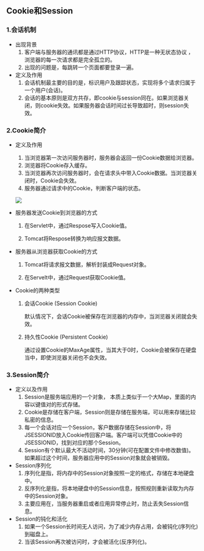 ## Cookie和Session

### 1.会话机制

- 出现背景
  1. 客户端与服务器的通讯都是通过HTTP协议，HTTP是一种无状态协议 ，浏览器的每一次请求都是完全孤立的。
  2. 出现的问题是，每跳转一个页面都要登录一遍。
- 定义及作用
  1. 会话机制最主要的目的是，标识用户及跟踪状态，实现将多个请求归属于一个用户(会话)。
  2. 会话的基本原则是双方共存，即cookie与session同在。如果浏览器关闭，则cookie失效。如果服务器会话时间过长导致超时，则session失效。

### 2.Cookie简介

- 定义及作用

  1. 当浏览器第一次访问服务器时，服务器会返回一份Cookie数据给浏览器。
  2. 浏览器将Cookie存入缓存。
  3. 当浏览器再次访问服务器时，会在请求头中带入Cookie数据。当浏览器关闭时，Cookie会失效。
  4. 服务器通过请求中的Cookie，判断客户端的状态。

  ![](https://javanote.oss-cn-shenzhen.aliyuncs.com/16_服务器和浏览器的Cookie交互.png)

  

- 服务器发送Cookie到浏览器的方式

  1. 在Servlet中，通过Respose写入Cookie值。

  2. Tomcat将Respose转换为响应报文数据。

     

- 服务器从浏览器获取Cookie的方式

  1. Tomcat将请求报文数据，解析封装成Request对象。

  2. 在Servelt中，通过Request获取Cookie值。

     

- Cookie的两种类型

  1. 会话Cookie (Session Cookie) 

     默认情况下，会话Cookie被保存在浏览器的内存中，当浏览器关闭就会失效。

  2. 持久性Cookie (Persistent Cookie)

     通过设置Cookie的MaxAge属性，当其大于0时，Cookie会被保存在硬盘当中，即使浏览器关闭也不会失效。



### 3.Session简介

- 定义以及作用
  1. Session是服务端应用的一个对象， 本质上类似于一个大Map，里面的内容以键值对的形式存储。 
  2. Cookie是存储在客户端，Session则是存储在服务端，可以用来存储比较私密的信息。
  3. 每一个会话对应一个Session，客户数据存储在Session中，将JSESSIONID放入Cookie传回客户端。客户端可以凭借Cookie中的JSESSIONID，找到对应的那个Session。
  4. Session有个默认最大不活动时间，30分钟(可在配置文件中修改数值)。如果超过这个时间，服务器应用中的Session对象就会被销毁。
- Session序列化 
  1. 序列化是指，将内存中的Session对象按照一定的格式，存储在本地硬盘中。
  2. 反序列化是指，将本地硬盘中的Session信息，按照规则重新读取为内存中的Session对象。
  3. 主要应用在，当服务器重启或者应用异常停止时，防止丢失Session信息。
- Session的钝化和活化
  1. 如果一个Session长时间无人访问，为了减少内存占用，会被钝化(序列化)到磁盘上。 
  2. 当该Session再次被访问时，才会被活化(反序列化)。 

